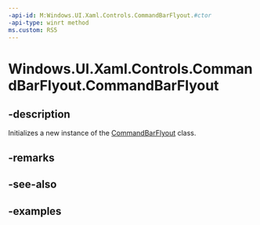 ```yaml
---
-api-id: M:Windows.UI.Xaml.Controls.CommandBarFlyout.#ctor
-api-type: winrt method
ms.custom: RS5
---
```


<!-- Method syntax.
public CommandBarFlyout.CommandBarFlyout()
-->

# Windows.UI.Xaml.Controls.CommandBarFlyout.CommandBarFlyout

## -description

Initializes a new instance of the [CommandBarFlyout](commandbarflyout.md) class.

## -remarks

## -see-also

## -examples

